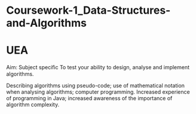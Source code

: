 # Coursework-1_Data-Structures-and-Algorithms 
# UEA

Aim:
Subject speciﬁc To test your ability to design, analyse and implement algorithms.

Describing algorithms using pseudo-code; use of mathematical notation when analysing algorithms; computer programming.
Increased experience of programming in Java; increased awareness of the importance of algorithm complexity.
